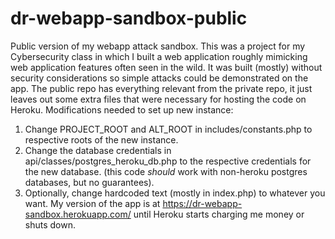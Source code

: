 # dr-webapp-sandbox-public
Public version of my webapp attack sandbox. This was a project for my Cybersecurity class in which I built a web application roughly mimicking web application features often seen in the wild. It was built (mostly) without security considerations so simple attacks could be demonstrated on the app.
The public repo has everything relevant from the private repo, it just leaves out some extra files that were necessary for hosting the code on Heroku.
Modifications needed to set up new instance:
1. Change PROJECT_ROOT and ALT_ROOT in includes/constants.php to respective roots of the new instance.
2. Change the database credentials in api/classes/postgres_heroku_db.php to the respective credentials for the new database. (this code *should* work with non-heroku postgres databases, but no guarantees).
3. Optionally, change hardcoded text (mostly in index.php) to whatever you want.
My version of the app is at https://dr-webapp-sandbox.herokuapp.com/ until Heroku starts charging me money or shuts down.
